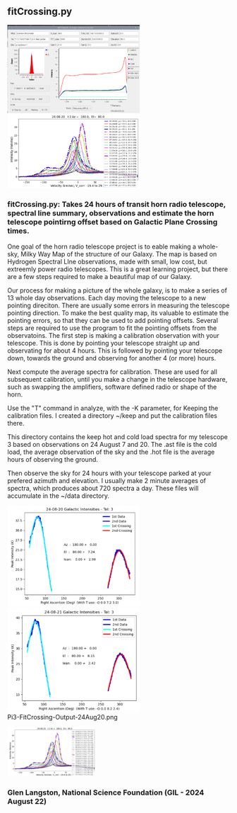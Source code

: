 ## fitCrossing.py
<a href="Pi3-Hot+Cold-SpectraRaw.png"> <img src="Pi3-Hot+Cold-SpectraRaw.png" width=300 alt="Hot (red,top) and Cold load (green, bottom) spectra"> </a>
<a href="Pi3-24Aug20-Spectra.png"> <img src="Pi3-24Aug20-Spectra.png" width=300 
alt="24 hours of Telescope Spectra 24, 1 hour averages"></a>
</br>
### fitCrossing.py: Takes 24 hours of transit horn radio telescope, spectral line summary, observations and estimate the horn telescope pointirng offset based on Galactic Plane Crossing times.

One goal of the horn radio telescope project is to eable making a whole-sky, Milky Way Map of the structure of our Galaxy.   The map is based on Hydrogen Spectral LIne observations, made with small, low cost, but extreemly power radio telescopes.   This is a great learning project, but there are a few steps required to make a beautiful map of our Galaxy.

Our process for making a picture of the whole galaxy, is to make a series of 13 whole day observations.   Each day moving the telescope to a new pointing direciton.  There are usually some errors in measuring the telescope pointing direction.   To make the best quality map, its valuable to estimate the pointing errors, so that they can be used to add <it>pointing offsets</it>.
Several steps are required to use the program to fit the pointing offsets from the observatoins.   The first step is making a calibration observation with your telescope.  This is done by pointing your telescope straight up and observating for about 4 hours.   This is followed by pointing your telescope down, towards the ground and observing for another 4 (or more) hours.

Next compute the average spectra for calibration.  These are used for all subsequent calibration, until you make a change in the telescope hardware, such as swapping the amplifiers, software defined radio or shape of the horn.

Use the "T" command in analyze, with the -K parameter, for Keeping the calibration files.
I created a directory ~/keep and put the calibration files there.

This directory contains the keep hot and cold load spectra for my telescope 3 based on observations on 24 August 7 and 20.  The .ast file is the cold load, the average observation of the sky and the .hot file is the average hours of observing the ground.

Then observe the sky for 24 hours with your telescope parked at your prefered azimuth and elevation. I usually make 2 minute averages of spectra, which produces about 720 spectra a day.   These files will accumulate in the ~/data directory.

<a href="Pi3-FitCrossing-Output-24Aug20.png"> <img src="Pi3-FitCrossing-Output-24Aug20.png" width=300 alt="Fit to Peak Hydrogen Intensity 24 August 20"> </a>
<a href="Pi3-FitCrossing-Output-24Aug21.png"> <img src="Pi3-FitCrossing-Output-24Aug21.png" width=300 alt="Similar Fit to 24 August 21 Obs."></a>
</br>
Pi3-FitCrossing-Output-24Aug20.png 


<a href="Pi3-24Aug20-Spectra.png"> <img src="Pi3-24Aug20-Spectra.png" width=200 
alt="Horn Telescope Spectra 24 hours in 1 hour observations"></a>

### Glen Langston, National Science Foundation (GIL - 2024 August 22)
